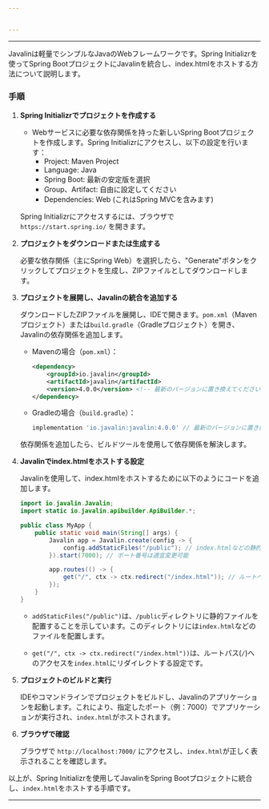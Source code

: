 ```yaml
---


---
```



---

Javalinは軽量でシンプルなJavaのWebフレームワークです。Spring Initializrを使ってSpring BootプロジェクトにJavalinを統合し、index.htmlをホストする方法について説明します。

### 手順

1. **Spring Initializrでプロジェクトを作成する**

   - Webサービスに必要な依存関係を持った新しいSpring Bootプロジェクトを作成します。Spring Initializrにアクセスし、以下の設定を行います：
     - Project: Maven Project
     - Language: Java
     - Spring Boot: 最新の安定版を選択
     - Group、Artifact: 自由に設定してください
     - Dependencies: Web (これはSpring MVCを含みます)

   Spring Initializrにアクセスするには、ブラウザで `https://start.spring.io/` を開きます。

2. **プロジェクトをダウンロードまたは生成する**

   必要な依存関係（主にSpring Web）を選択したら、"Generate"ボタンをクリックしてプロジェクトを生成し、ZIPファイルとしてダウンロードします。

3. **プロジェクトを展開し、Javalinの統合を追加する**

   ダウンロードしたZIPファイルを展開し、IDEで開きます。`pom.xml`（Mavenプロジェクト）または`build.gradle`（Gradleプロジェクト）を開き、Javalinの依存関係を追加します。

   - Mavenの場合（`pom.xml`）：

     ```xml
     <dependency>
         <groupId>io.javalin</groupId>
         <artifactId>javalin</artifactId>
         <version>4.0.0</version> <!-- 最新のバージョンに置き換えてください -->
     </dependency>
     ```

   - Gradleの場合（`build.gradle`）：

     ```groovy
     implementation 'io.javalin:javalin:4.0.0' // 最新のバージョンに置き換えてください
     ```

   依存関係を追加したら、ビルドツールを使用して依存関係を解決します。

4. **Javalinでindex.htmlをホストする設定**

   Javalinを使用して、index.htmlをホストするために以下のようにコードを追加します。

   ```java
   import io.javalin.Javalin;
   import static io.javalin.apibuilder.ApiBuilder.*;

   public class MyApp {
       public static void main(String[] args) {
           Javalin app = Javalin.create(config -> {
               config.addStaticFiles("/public"); // index.htmlなどの静的ファイルを配置するディレクトリ
           }).start(7000); // ポート番号は適宜変更可能

           app.routes(() -> {
               get("/", ctx -> ctx.redirect("/index.html")); // ルートへのアクセスをindex.htmlにリダイレクト
           });
       }
   }
   ```

   - `addStaticFiles("/public")`は、`/public`ディレクトリに静的ファイルを配置することを示しています。このディレクトリには`index.html`などのファイルを配置します。

   - `get("/", ctx -> ctx.redirect("/index.html"))`は、ルートパス(`/`)へのアクセスを`index.html`にリダイレクトする設定です。

5. **プロジェクトのビルドと実行**

   IDEやコマンドラインでプロジェクトをビルドし、Javalinのアプリケーションを起動します。これにより、指定したポート（例：7000）でアプリケーションが実行され、`index.html`がホストされます。

6. **ブラウザで確認**

   ブラウザで `http://localhost:7000/` にアクセスし、`index.html`が正しく表示されることを確認します。

以上が、Spring Initializrを使用してJavalinをSpring Bootプロジェクトに統合し、`index.html`をホストする手順です。

---
